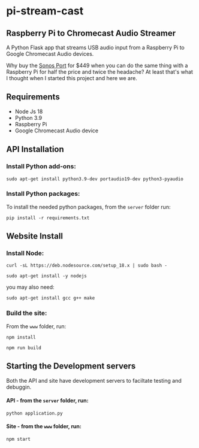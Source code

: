 # pi-stream-cast 
## Raspberry Pi to Chromecast Audio Streamer

A Python Flask app that streams USB audio input from a Raspberry Pi to Google Chromecast Audio devices. 

Why buy the [Sonos Port](https://www.sonos.com/en-us/shop/port) for $449 when you can do the same thing with a Raspberry Pi for half the price and twice the headache? At least that's what I thought when I started this project and here we are. 

## Requirements

- Node Js 18
- Python 3.9
- Raspberry Pi
- Google Chromecast Audio device

## API Installation

### Install Python add-ons:
```
sudo apt-get install python3.9-dev portaudio19-dev python3-pyaudio
```
### Install Python packages:
To install the needed python packages, from the `server` folder run:
```
pip install -r requirements.txt
```

## Website Install
### Install Node:
```
curl -sL https://deb.nodesource.com/setup_18.x | sudo bash -
``` 
```
sudo apt-get install -y nodejs
```
you may also need:
```
sudo apt-get install gcc g++ make
```
### Build the site:
From the `www` folder, run:
```
npm install
```
```
npm run build
```

## Starting the Development servers
Both the API and site have development servers to faciltate testing and debuggin. 

#### **API** - from the `server` folder, run:
```
python application.py
```
#### **Site** - from the `www` folder, run:
```
npm start
```
